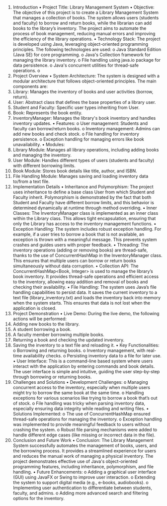 1. Introduction 
• 
Project Title: Library Management System 
• Objective: 
The objective of this project is to create a Library Management System that manages 
a collection of books. The system allows users (students and faculty) to borrow and 
return books, while the librarian can add books to the library’s inventory. The project 
aims to automate the process of book management, reducing manual errors and 
improving the efficiency of the library operations. 
• Technology Stack: 
The project is developed using Java, leveraging object-oriented programming 
principles. The following technologies are used: 
o Java Standard Edition (Java SE) for core programming. 
o Java's Collection framework for managing the library inventory. 
o File handling using java.io package for data persistence. 
o Java's concurrent utilities for thread-safe operations. 
o  
2. Project Overview 
• System Architecture: 
The system is designed with a modular architecture that follows object-oriented 
principles. The main components are: 
1. Library: Manages the inventory of books and user activities (borrow, return). 
2. User: Abstract class that defines the base properties of a library user. 
3. Student and Faculty: Specific user types inheriting from User. 
4. Book: Represents the book entity. 
5. InventoryManager: Manages the library's book inventory and handles 
inventory updates. 
• Features: 
o User management: Students and faculty can borrow/return books. 
o Inventory management: Admins can add new books and check stock. 
o File handling for inventory persistence. 
o Exception handling for managing errors like book unavailability. 
• Modules: 
1. Library Module: Manages all library operations, including adding books and 
managing the inventory. 
2. User Module: Handles different types of users (students and faculty) with 
different borrowing limits. 
3. Book Module: Stores book details like title, author, and ISBN. 
4. File Handling Module: Manages saving and loading inventory data to/from a 
text file. 
3. Implementation Details 
• Inheritance and Polymorphism: 
The project uses inheritance to define a base class User from which Student and 
Faculty inherit. Polymorphism is demonstrated by the fact that both Student and 
Faculty have different borrow limits, and this behavior is determined dynamically at 
runtime through method overriding. 
• Inner Classes: 
The InventoryManager class is implemented as an inner class within the Library class. 
This allows tight encapsulation, ensuring that only the Library has access to the 
inventory management functions. 
• Exception  Handling: 
The system includes robust exception handling. For example, if a user tries to borrow 
a book that is not available, an exception is thrown with a meaningful message. This 
prevents system crashes and guides users with proper feedback. 
• Threading: 
The inventory operations (adding or removing books) are thread-safe, thanks to the 
use of ConcurrentHashMap in the InventoryManager class. This ensures that multiple 
users can borrow or return books simultaneously without data corruption. 
• Collection API: 
The ConcurrentHashMap<Book, Integer> is used to manage the library’s book 
inventory. It provides thread-safe operations and efficient access to the inventory, 
allowing easy addition and removal of books and checking their availability. 
• File Handling: 
The system uses Java’s file handling capabilities to persist data. It saves the current 
inventory to a text file (library_inventory.txt) and loads the inventory back into 
memory when the system starts. This ensures that data is not lost when the 
application is closed. 
4. Project Demonstration 
• Live Demo: 
During the live demo, the following actions will be performed: 
1. Adding new books to the library. 
2. A student borrowing a book. 
3. A faculty member borrowing multiple books. 
4. Returning a book and checking the updated inventory. 
5. Saving the inventory to a text file and reloading it. 
• Key Functionalities: 
o Borrowing and returning books. 
o Inventory management, with real-time availability checks. 
o Persisting inventory data to a file for later use. 
• User Interface: 
This is a command-line based system where users interact with the application by 
entering commands and book details. The user interface is simple and intuitive, 
guiding the user step-by-step through borrowing or returning books. 
5. Challenges and Solutions 
• Development Challenges: 
o Managing concurrent access to the inventory, especially when multiple users 
might try to borrow the same book at the same time. 
o Handling exceptions for various scenarios like trying to borrow a book that’s out 
of stock. 
o File handling was tricky when parsing inventory data, especially ensuring data 
integrity while reading and writing files. 
• Solutions Implemented: 
o The use of ConcurrentHashMap ensured thread-safe operations for managing 
the inventory. 
o Exception handling was implemented to provide meaningful feedback to users 
without crashing the system. 
o Robust file parsing mechanisms were added to handle different edge cases (like 
missing or incorrect data in the file). 
6. Conclusion and Future Work 
• Conclusion: 
The Library Management System successfully automates the management of books, 
users, and the borrowing process. It provides a streamlined experience for users and 
reduces the manual work of managing a physical inventory. The project demonstrates 
effective use of Java's object-oriented programming features, including inheritance, 
polymorphism, and file handling. 
• Future Enhancements: 
o Adding a graphical user interface (GUI) using JavaFX or Swing to improve user 
interaction. 
o Extending the system to support digital media (e.g., e-books, audiobooks). 
o Implementing user authentication to differentiate between students, faculty, 
and admins. 
o Adding more advanced search and filtering options for the inventory.
